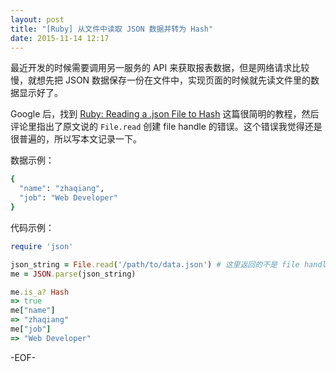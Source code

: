 ```yaml
---
layout: post
title: "[Ruby] 从文件中读取 JSON 数据并转为 Hash"
date: 2015-11-14 12:17
---
```


最近开发的时候需要调用另一服务的 API 来获取报表数据，但是网络请求比较慢，就想先把 JSON 数据保存一份在文件中，实现页面的时候就先读文件里的数据显示好了。

Google 后，找到 [Ruby: Reading a .json File to Hash](https://hackhands.com/ruby-read-json-file-hash/) 这篇很简明的教程，然后评论里指出了原文说的 `File.read` 创建 file handle 的错误。这个错误我觉得还是很普遍的，所以写本文记录一下。

数据示例：

```ruby
{
  "name": "zhaqiang",
  "job": "Web Developer"
}
```

代码示例：

``` ruby
require 'json'

json_string = File.read('/path/to/data.json') # 这里返回的不是 file handle，只是 string
me = JSON.parse(json_string)

me.is_a? Hash
=> true
me["name"]
=> "zhaqiang"
me["job"]
=> "Web Developer"
```

-EOF-

